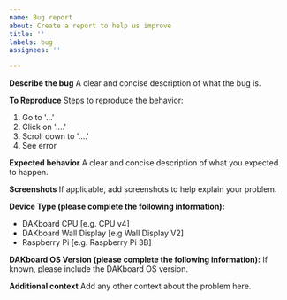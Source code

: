 ```yaml
---
name: Bug report
about: Create a report to help us improve
title: ''
labels: bug
assignees: ''

---
```


**Describe the bug**
A clear and concise description of what the bug is.

**To Reproduce**
Steps to reproduce the behavior:
1. Go to '...'
2. Click on '....'
3. Scroll down to '....'
4. See error

**Expected behavior**
A clear and concise description of what you expected to happen.

**Screenshots**
If applicable, add screenshots to help explain your problem.

**Device Type (please complete the following information):**
- DAKboard CPU [e.g. CPU v4]
- DAKboard Wall Display [e.g Wall Display V2]
- Raspberry Pi [e.g. Raspberry Pi 3B]

**DAKboard OS Version (please complete the following information):**
 If known, please include the DAKboard OS version.

**Additional context**
Add any other context about the problem here.
